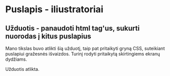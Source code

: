 # Puslapis - iliustratoriai
## Užduotis - panaudoti html tag'us, sukurti nuorodas į kitus puslapius

Mano tikslas buvo atlikti šią užduotį, taip pat pritaikyti gryną CSS, suteikiant puslapiui gražesnės išvaizdos.
Turinį rodyti pritaikytą skirtingiems ekranų dydžiams.

Užduotis atlikta. 